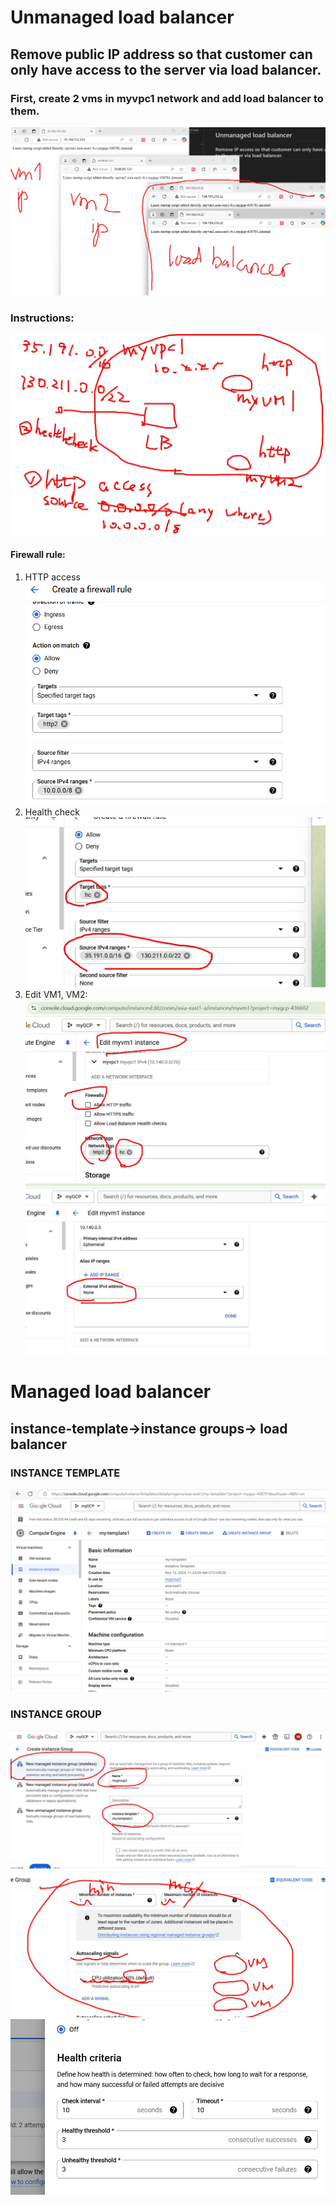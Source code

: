 # Unmanaged load balancer
## Remove public IP address so that customer can only have access to the server via load balancer.
### First, create 2 vms in myvpc1 network and add load balancer to them.
![alt text](image-55.png)
### Instructions:
![alt text](image-59.png)
#### Firewall rule:
1. HTTP access
![alt text](image-60.png)
2. Health check
![alt text](image-61.png)
3. Edit VM1, VM2:
![alt text](image-62.png)
![alt text](image-63.png)
# Managed load balancer
## instance-template->instance groups-> load balancer
### INSTANCE TEMPLATE
![alt text](image-64.png)
### INSTANCE GROUP
![alt text](image-65.png)
![alt text](image-66.png)
![alt text](image-67.png)